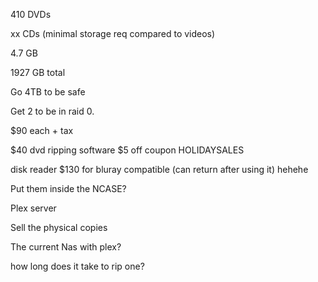 410 DVDs

xx CDs (minimal storage req compared to videos)

4.7 GB

1927 GB total

Go 4TB to be safe

Get 2 to be in raid 0.

$90 each + tax

$40 dvd ripping software
  $5 off coupon HOLIDAYSALES

disk reader $130 for bluray compatible
 (can return after using it) hehehe

Put them inside the NCASE?

Plex server

Sell the physical copies


The current Nas with plex?

how long does it take to rip one?

